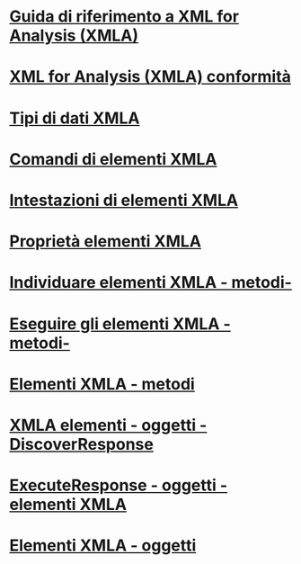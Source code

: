 # [Guida di riferimento a XML for Analysis (XMLA)](xml-for-analysis-xmla-reference.md)

# [XML for Analysis (XMLA) conformità](xml-for-analysis-compliance-xmla.md)
# [Tipi di dati XMLA](../../analysis-services/xmla/xml-data-types/xml-data-types-xmla.md)
# [Comandi di elementi XMLA](../../analysis-services/xmla/xml-elements-commands/xml-elements-commands.md)
# [Intestazioni di elementi XMLA](../../analysis-services/xmla/xml-elements-headers/xml-elements-headers.md)
# [Proprietà elementi XMLA](../../analysis-services/xmla/xml-elements-properties/xml-elements-properties.md)
# [Individuare elementi XMLA - metodi-](xml-elements-methods-discover.md)
# [Eseguire gli elementi XMLA - metodi-](xml-elements-methods-execute.md)
# [Elementi XMLA - metodi](xml-elements-methods.md)
# [XMLA elementi - oggetti - DiscoverResponse](xml-elements-objects-discoverresponse.md)
# [ExecuteResponse - oggetti - elementi XMLA](xml-elements-objects-executeresponse.md)
# [Elementi XMLA - oggetti](xml-elements-objects.md)

